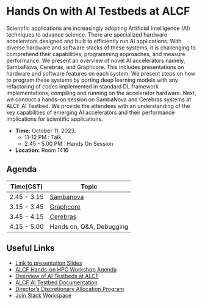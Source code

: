 # Hands On with AI Testbeds at ALCF 

Scientific applications are increasingly adopting Artificial Intelligence (AI) techniques to advance science. There are specialized hardware accelerators designed and built to efficiently run AI applications. With diverse hardware and software stacks of these systems, it is challenging to comprehend their capabilities, programming approaches, and measure performance. We present an overview of novel AI accelerators namely, SambaNova, Cerebras, and Graphcore. This includes presentations on hardware and software features on each system. We present steps on how to program these systems by porting deep learning models with any refactoring of codes implemented in standard DL framework implementations, compiling and running on the accelerator hardware. Next, we conduct a hands-on session on SambaNova and Cerebras systems at ALCF AI Testbed. We provide the attendees with an understanding of the key capabilities of emerging AI accelerators and their performance implications for scientific applications.

* **Time:** October 11, 2023. 
  * 11-12 PM : Talk
  * 2.45 - 5.00 PM : Hands On Session
* **Location:** Room 1416


## Agenda

| Time(CST)   | Topic                                   |
|-------------|-----------------------------------------|
| 2.45 - 3.15 | [Sambanova](./Sambanova/README.md)      |
| 3.15 - 3.45 | [Graphcore](./Graphcore/README.md)      |
| 3.45 - 4.15 | [Cerebras](./Cerebras/README.md)        |
| 4.15 - 5.00 | Hands on, Q&A, Debugging                |




## Useful Links 

+ [Link to presentation Slides]()
+ [ALCF Hands-on  HPC Workshop Agenda](https://www.alcf.anl.gov/events/alcf-hands-hpc-workshop)
+ [Overview of AI Testbeds at ALCF](https://www.alcf.anl.gov/alcf-ai-testbed)
+ [ALCF AI Testbed Documentation](https://www.alcf.anl.gov/support/ai-testbed-userdocs/)
+ [Director’s Discretionary Allocation Program](https://www.alcf.anl.gov/science/directors-discretionary-allocation-program)
+ [Join Slack Workspace]()
